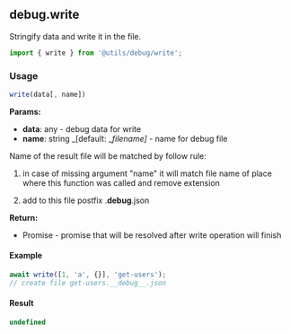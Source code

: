 ## debug.write

Stringify data and write it in the file.

```javascript
import { write } from '@utils/debug/write';
```

### Usage

```javascript
write(data[, name])
```

**Params:**

* **data**: any - debug data for write
* **name**: string _[default: __filename]_ - name for debug file

Name of the result file will be matched by follow rule:

1. in case of missing argument "name" it will match file name of place where this function was called and remove extension

2. add to this file postfix .__debug__.json

**Return:**

* Promise<undefined> - promise that will be resolved after write operation will finish

#### Example

```javascript
await write([1, 'a', {}], 'get-users');
// create file get-users.__debug__.json
```

#### Result

```javascript
undefined
```